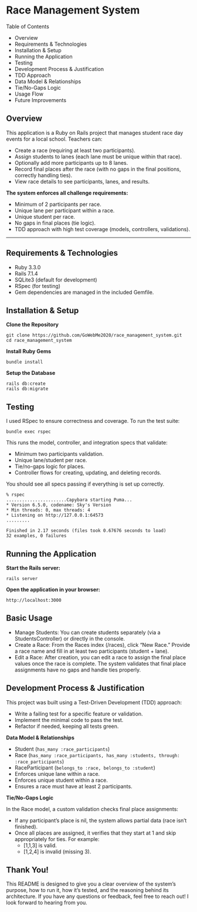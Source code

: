 # Race Management System

Table of Contents

* Overview
* Requirements & Technologies
* Installation & Setup
* Running the Application
* Testing
* Development Process & Justification
* TDD Approach
* Data Model & Relationships
* Tie/No-Gaps Logic
* Usage Flow
* Future Improvements

## Overview

This application is a Ruby on Rails project that manages student race day events for a local school. Teachers can:

* Create a race (requiring at least two participants).
* Assign students to lanes (each lane must be unique within that race).
* Optionally add more participants up to 8 lanes.
* Record final places after the race (with no gaps in the final positions, correctly handling ties).
* View race details to see participants, lanes, and results.

**The system enforces all challenge requirements:**

* Minimum of 2 participants per race.
* Unique lane per participant within a race.
* Unique student per race.
* No gaps in final places (tie logic).
* TDD approach with high test coverage (models, controllers, validations).

<hr>

## Requirements & Technologies

* Ruby 3.3.0
* Rails 7.1.4
* SQLite3 (default for development)
* RSpec (for testing)
* Gem dependencies are managed in the included Gemfile.

## Installation & Setup

**Clone the Repository**

```cli
git clone https://github.com/GoWebMe2020/race_management_system.git
cd race_management_system
```

**Install Ruby Gems**

```cli
bundle install
```

**Setup the Database**

```cli
rails db:create
rails db:migrate
```

## Testing

I used RSpec to ensure correctness and coverage. To run the test suite:

```cli
bundle exec rspec
```

This runs the model, controller, and integration specs that validate:

* Minimum two participants validation.
* Unique lane/student per race.
* Tie/no-gaps logic for places.
* Controller flows for creating, updating, and deleting records.

You should see all specs passing if everything is set up correctly.

```
% rspec
.......................Capybara starting Puma...
* Version 6.5.0, codename: Sky's Version
* Min threads: 0, max threads: 4
* Listening on http://127.0.0.1:64573
.........

Finished in 2.17 seconds (files took 0.67676 seconds to load)
32 examples, 0 failures
```

## Running the Application

**Start the Rails server:**
```cli
rails server
```

**Open the application in your browser:**

`http://localhost:3000`

## Basic Usage

* Manage Students: You can create students separately (via a StudentsController) or directly in the console.
* Create a Race: From the Races index (/races), click “New Race.” Provide a race name and fill in at least two participants (student + lane).
* Edit a Race: After creation, you can edit a race to assign the final place values once the race is complete. The system validates that final place assignments have no gaps and handle ties properly.

## Development Process & Justification

This project was built using a Test-Driven Development (TDD) approach:

* Write a failing test for a specific feature or validation.
* Implement the minimal code to pass the test.
* Refactor if needed, keeping all tests green.

**Data Model & Relationships**
* Student (`has_many :race_participants`)
* Race (`has_many :race_participants, has_many :students, through: :race_participants`)
* RaceParticipant (`belongs_to :race, belongs_to :student`)
* Enforces unique lane within a race.
* Enforces unique student within a race.
* Ensures a race must have at least 2 participants.

**Tie/No-Gaps Logic**

In the Race model, a custom validation checks final place assignments:

* If any participant’s place is nil, the system allows partial data (race isn’t finished).
* Once all places are assigned, it verifies that they start at 1 and skip appropriately for ties. For example:
  * [1,1,3] is valid.
  * [1,2,4] is invalid (missing 3).

## Thank You!

This README is designed to give you a clear overview of the system’s purpose, how to run it, how it’s tested, and the reasoning behind its architecture. If you have any questions or feedback, feel free to reach out! I look forward to hearing from you.
